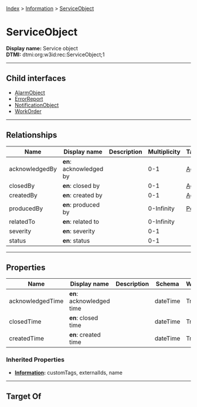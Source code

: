 [Index](../../index.md) > [Information](../Information.md) > [ServiceObject](#)
# ServiceObject

**Display name:** Service object<br />
**DTMI:** dtmi:org:w3id:rec:ServiceObject;1

---

## Child interfaces
* [AlarmObject](AlarmObject.md)
* [ErrorReport](ErrorReport.md)
* [NotificationObject](NotificationObject.md)
* [WorkOrder](WorkOrder.md)

---

## Relationships

|Name|Display name|Description|Multiplicity|Target|Properties|Writable|
|-|-|-|-|-|-|-|
|acknowledgedBy|**en**: acknowledged by||0-1|[Agent](../../Agent/Agent.md)||True|
|closedBy|**en**: closed by||0-1|[Agent](../../Agent/Agent.md)||True|
|createdBy|**en**: created by||0-1|[Agent](../../Agent/Agent.md)||True|
|producedBy|**en**: produced by||0-Infinity|[Point](../../Point/Point.md)||True|
|relatedTo|**en**: related to||0-Infinity|||True|
|severity|**en**: severity||0-1|||True|
|status|**en**: status||0-1|||True|

---

## Properties

|Name|Display name|Description|Schema|Writable|
|-|-|-|-|-|
|acknowledgedTime|**en**: acknowledged time||dateTime|True|
|closedTime|**en**: closed time||dateTime|True|
|createdTime|**en**: created time||dateTime|True|
### Inherited Properties
* **[Information](../Information.md):** customTags, externalIds, name

---

## Target Of
